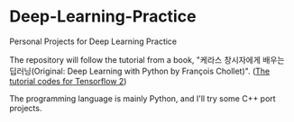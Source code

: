 # Deep-Learning-Practice
Personal Projects for Deep Learning Practice

The repository will follow the tutorial from a book, "케라스 창시자에게 배우는 딥러닝(Original: Deep Learning with Python by François Chollet)". ([The tutorial codes for Tensorflow 2](https://github.com/rickiepark/deep-learning-with-python-notebooks/tree/tf2))

The programming language is mainly Python, and I'll try some C++ port projects.
